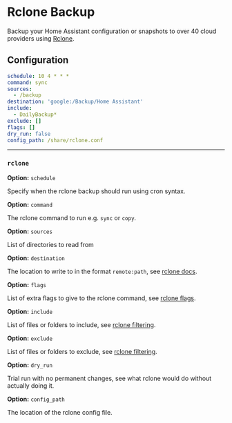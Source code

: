 # Rclone Backup

Backup your Home Assistant configuration or snapshots to over 40 cloud providers using [Rclone](https://rclone.org/).

## Configuration

```yaml
schedule: 10 4 * * *
command: sync
sources:
  - /backup
destination: 'google:/Backup/Home Assistant'
include:
  - DailyBackup*
exclude: []
flags: []
dry_run: false
config_path: /share/rclone.conf
```

---

### `rclone`

**Option:** `schedule`

Specify when the rclone backup should run using cron syntax.

**Option:** `command`

The rclone command to run e.g. `sync` or `copy`.

**Option:** `sources`

List of directories to read from

**Option:** `destination`

The location to write to in the format `remote:path`, see [rclone docs](https://rclone.org/docs).

**Option:** `flags`

List of extra flags to give to the rclone command, see [rclone flags](https://rclone.org/flags).

**Option:** `include`

List of files or folders to include, see [rclone filtering](https://rclone.org/filtering).

**Option:** `exclude`

List of files or folders to exclude, see [rclone filtering](https://rclone.org/filtering).

**Option:** `dry_run`

Trial run with no permanent changes, see what rclone would do without actually doing it.

**Option:** `config_path`

The location of the rclone config file.

